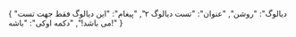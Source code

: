 {
  "ديالوگ": "روشن",
  "عنوان": "تست دیالوگ ۲",
  "پیغام": "این دیالوگ فقط جهت تست می باشد!",
  "دکمه اوکی": "باشه!"
}
